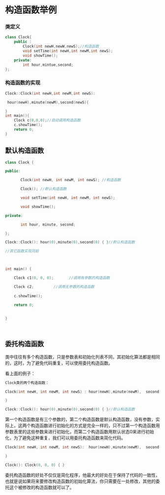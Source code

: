 # 构造函数举例

### 类定义

```c++
class Clock{
    public :
    	Clock(int newH,newW,newS);//构造函数
    	void setTime(int newH,int newM,int newS);
    	void showTime();
    private:
    	int hour,mintue,second;
};
```

### 构造函数的实现

```c++
Clock::Clock(int newH,int newM,int newS):

 hour(newH),minute(newM),second(newS){

}
int main(){
    Clock c(0,0,0);//自动调用构造函数
    c.showTime();
    return 0;
}
```

## 默认构造函数

```c++
class Clock {

public:

       Clock(int newH, int newM, int newS); //构造函数

       Clock(); //默认构造函数

       void setTime(int newH, int newM, int newS);

       void showTime();

private:

       int hour, minute, second;

};

Clock::Clock(): hour(0),minute(0),second(0) { }//默认构造函数

//其它函数实现同前

 

int main() {

    Clock c1(0, 0, 0);       //调用有参数的构造函数

    Clock c2;         //调用无参数的构造函数
    
	c.showTime();
	
    return 0;
   

}

 
```

## 委托构造函数

类中往往有多个构造函数，只是参数表和初始化列表不同，其初始化算法都是相同的，这时，为了避免代码重复，可以使用委托构造函数。

看上面的例子：

```c++
Clock类的两个构造函数：

Clock(int newH, int newM, int newS) : hour(newH),minute(newM),  second(newS)  {         //构造函数

}

Clock::Clock(): hour(0),minute(0),second(0) { }//默认构造函数
```

第一个构造函数是有三个参数的，第二个构造函数是默认构造函数，没有参数，实际上，这两个构造函数进行初始化的方式是完全一样的，只不过第一个构造函数用参数表里的这些参数来进行初始化，而第二个构造函数用默认状态0来进行初始化，为了避免这种重复，我们可以用委托构造函数来简化代码。

```c++
Clock(int newH, int newM, int newS):  hour(newH),minute(newM),  second(newS){

}

Clock(): Clock(0, 0, 0) { }
```

委托构造函数的好处不仅仅是简化程序，他最大的好处在于保持了代码的一致性，也就是说如果将来要修改构造函数的初始化算法，你只需要在一处修改，其他的委托这个被修改的构造函数就可以了。